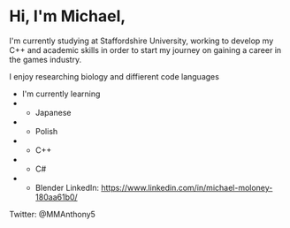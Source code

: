 # Hi, I'm Michael,

I'm currently studying at Staffordshire University, working to develop my C++ and academic skills in order to start my journey on gaining a career in the games industry.

I enjoy researching biology and diffierent code languages
* I'm currently learning
* * Japanese
* * Polish
* * C++
* * C#
* * Blender
LinkedIn:
https://www.linkedin.com/in/michael-moloney-180aa61b0/

Twitter:
@MMAnthony5
